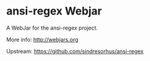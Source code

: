 ansi-regex Webjar
==================

A WebJar for the ansi-regex project.

More info: http://webjars.org

Upstream: https://github.com/sindresorhus/ansi-regex
